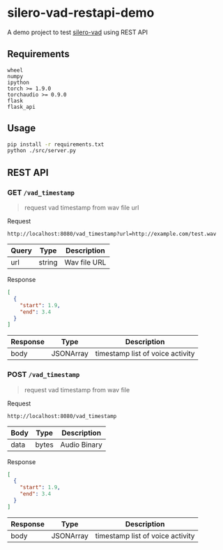 # silero-vad-restapi-demo

A demo project to test [silero-vad](https://github.com/snakers4/silero-vad) using REST API

## Requirements

```text
wheel
numpy
ipython
torch >= 1.9.0
torchaudio >= 0.9.0
flask
flask_api
```

## Usage

```bash
pip install -r requirements.txt
python ./src/server.py
```

## REST API

### GET ```/vad_timestamp```

> request vad timestamp from wav file url

Request

```text
http://localhost:8080/vad_timestamp?url=http://example.com/test.wav
```

| Query | Type   | Description  |
| ----- | ------ | ------------ |
| url   | string | Wav file URL |

Response

```JSON
[
  {
    "start": 1.9,
    "end": 3.4
  }
]
```

| Response | Type      | Description                      |
| -------- | --------- | -------------------------------- |
| body     | JSONArray | timestamp list of voice activity |

### POST ```/vad_timestamp```

> request vad timestamp from wav file

Request

```text
http://localhost:8080/vad_timestamp
```

| Body | Type  | Description  |
| ---- | ----- | ------------ |
| data | bytes | Audio Binary |

Response

```JSON
[
  {
    "start": 1.9,
    "end": 3.4
  }
]
```

| Response | Type      | Description                      |
| -------- | --------- | -------------------------------- |
| body     | JSONArray | timestamp list of voice activity |